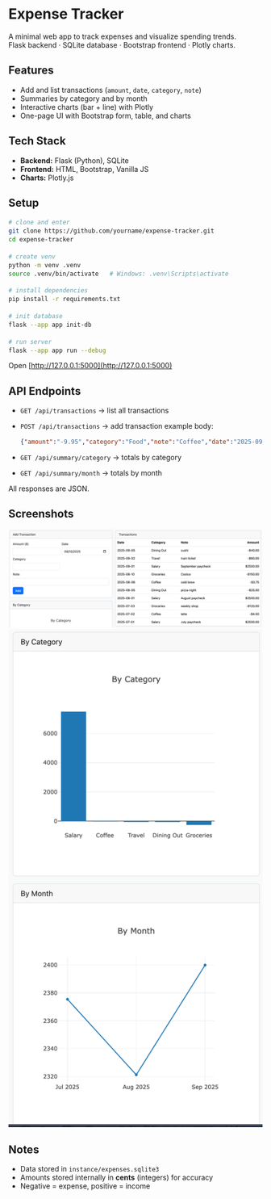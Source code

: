 # Expense Tracker

A minimal web app to track expenses and visualize spending trends.  
Flask backend · SQLite database · Bootstrap frontend · Plotly charts.

## Features
- Add and list transactions (`amount`, `date`, `category`, `note`)
- Summaries by category and by month
- Interactive charts (bar + line) with Plotly
- One-page UI with Bootstrap form, table, and charts

## Tech Stack
- **Backend:** Flask (Python), SQLite  
- **Frontend:** HTML, Bootstrap, Vanilla JS  
- **Charts:** Plotly.js  

## Setup

```bash
# clone and enter
git clone https://github.com/yourname/expense-tracker.git
cd expense-tracker

# create venv
python -m venv .venv
source .venv/bin/activate   # Windows: .venv\Scripts\activate

# install dependencies
pip install -r requirements.txt

# init database
flask --app app init-db

# run server
flask --app app run --debug
````

Open [http://127.0.0.1:5000](http://127.0.0.1:5000)

## API Endpoints

* `GET /api/transactions` → list all transactions
* `POST /api/transactions` → add transaction
  example body:

  ```json
  {"amount":"-9.95","category":"Food","note":"Coffee","date":"2025-09-13"}
  ```
* `GET /api/summary/category` → totals by category
* `GET /api/summary/month` → totals by month

All responses are JSON.

## Screenshots

![form+table](docs/form+table.png)
![charts](docs/charts.png)

## Notes

* Data stored in `instance/expenses.sqlite3`
* Amounts stored internally in **cents** (integers) for accuracy
* Negative = expense, positive = income
